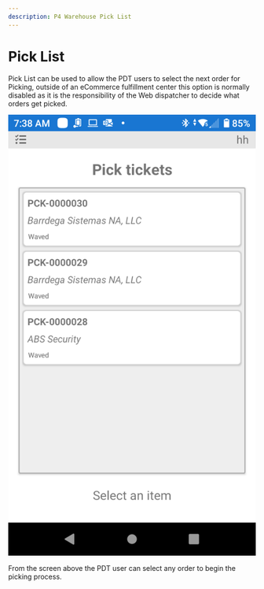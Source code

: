 ```yaml
---
description: P4 Warehouse Pick List
---
```


# Pick List

Pick List can be used to allow the PDT users to select the next order for Picking, outside of an eCommerce fulfillment center this option is normally disabled as it is the responsibility of the Web dispatcher to decide what orders get picked.

![P4 Warehouse Pick List](<../../.gitbook/assets/image (203).png>)

From the screen above the PDT user can select any order to begin the picking process.

